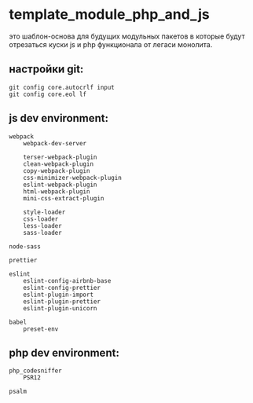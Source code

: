 # template_module_php_and_js 
это шаблон-основа для будущих модульных пакетов в которые будут отрезаться куски js и php функционала от легаси монолита.

## настройки git:
```
git config core.autocrlf input
git config core.eol lf
```

## js dev environment:
```
webpack
	webpack-dev-server

	terser-webpack-plugin
	clean-webpack-plugin
	copy-webpack-plugin
	css-minimizer-webpack-plugin
	eslint-webpack-plugin
	html-webpack-plugin
	mini-css-extract-plugin

	style-loader
	css-loader
	less-loader
	sass-loader

node-sass

prettier

eslint
	eslint-config-airbnb-base
	eslint-config-prettier
	eslint-plugin-import
	eslint-plugin-prettier
	eslint-plugin-unicorn

babel 
	preset-env
```

## php dev environment:
```
php_codesniffer
    PSR12

psalm
```
